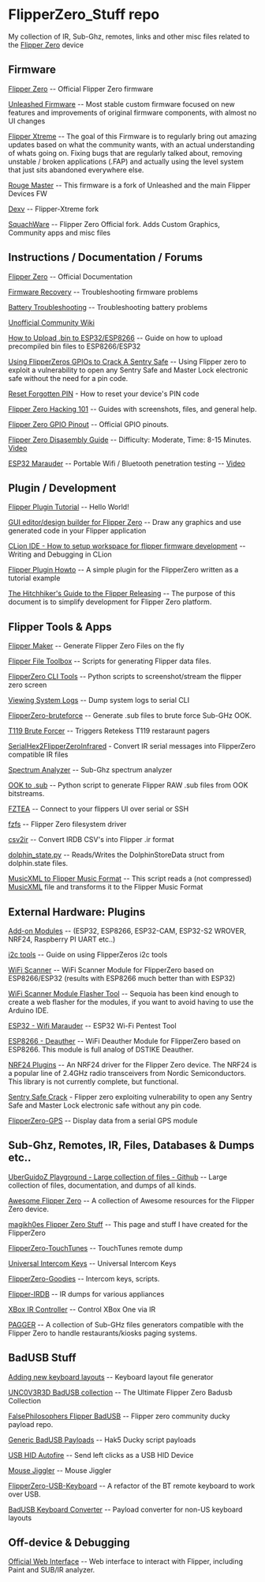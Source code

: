 # FlipperZero_Stuff repo

My collection of IR, Sub-Ghz, remotes, links and other misc files related to the [Flipper Zero](https://www.flipperzero.one/) device

## Firmware
[Flipper Zero](https://github.com/flipperdevices/flipperzero-firmware) -- Official Flipper Zero firmware

[Unleashed Firmware](https://github.com/DarkFlippers/unleashed-firmware) -- Most stable custom firmware focused on new features and improvements of original firmware components, with almost no UI changes

[Flipper Xtreme](https://github.com/ClaraCrazy/Flipper-Xtreme) -- The goal of this Firmware is to regularly bring out amazing updates based on what the community wants, with an actual understanding of whats going on. Fixing bugs that are regularly talked about, removing unstable / broken applications (.FAP) and actually using the level system that just sits abandoned everywhere else.

[Rouge Master](https://github.com/RogueMaster/flipperzero-firmware-wPlugins) -- This firmware is a fork of Unleashed and the main Flipper Devices FW

[Dexv](https://github.com/DXVVAY/Dexvmaster0) -- Flipper-Xtreme fork

[SquachWare](https://github.com/skizzophrenic/SquachWare-CFW) -- Flipper Zero Official fork. Adds Custom Graphics, Community apps and misc files

 
 
 
## Instructions / Documentation / Forums
[Flipper Zero](https://docs.flipperzero.one/)  -- Official Documentation

[Firmware Recovery](https://docs.flipperzero.one/basics/firmware-update/firmware-recovery) -- Troubleshooting firmware problems

[Battery Troubleshooting](https://cdn.flipperzero.one/self-repair-guide.pdf) -- Troubleshooting battery problems

[Unofficial Community Wiki](https://flipperzero.miraheze.org/wiki/Main_Page)

[How to Upload .bin to ESP32/ESP8266](https://github.com/SequoiaSan/Guide-How-To-Upload-bin-to-ESP8266-ESP32) -- Guide on how to upload precompiled bin files to ESP8266/ESP32

[Using FlipperZeros GPIOs to Crack A Sentry Safe](https://github.com/DarkFlippers/unleashed-firmware/blob/dev/documentation/SentrySafe.md) -- Using Flipper zero to exploit a vulnerability to open any Sentry Safe and Master Lock electronic safe without the need for a pin code.

[Reset Forgotten PIN](https://gist.github.com/djsime1/18d73b981249859f17aab3e2bfd2b600) - How to reset your device's PIN code

[Flipper Zero Hacking 101](https://flipper.pingywon.com/) --  Guides with screenshots, files, and general help.

[Flipper Zero GPIO Pinout](https://miro.com/app/board/uXjVO_LaYYI=/?moveToWidget=3458764522696947614&cot=10) -- Official GPIO pinouts.

[Flipper Zero Disasembly Guide](https://www.ifixit.com/Guide/Flipper+Zero+Disassembly/151455) -- Difficulty: Moderate, Time: 8-15 Minutes. [Video](https://youtu.be/38pHe7M4vl8)

[ESP32 Marauder](https://github.com/justcallmekoko/ESP32Marauder/wiki/flipper-zero) -- Portable Wifi / Bluetooth penetration testing -- [Video](https://youtu.be/_YLTpNo5xa0)


## Plugin / Development

[Flipper Plugin Tutorial](https://github.com/DroomOne/Flipper-Plugin-Tutorial) -- Hello World!

[ GUI editor/design builder for Flipper Zero](https://ilin.pt/stuff/fui-editor/) -- Draw any graphics and use generated code in your Flipper application

[CLion IDE - How to setup workspace for flipper firmware development](https://krasovs.ky/2022/11/01/flipper-zero-clion.html) -- Writing and Debugging in CLion

[Flipper Plugin Howto](https://github.com/csBlueChip/FlipperZero_plugin_howto) -- A simple plugin for the FlipperZero written as a tutorial example

[The Hitchhiker's Guide to the Flipper Releasing](https://gist.github.com/Th3Un1q3/233fa6900d13caa95c6383e53a92bed1) -- The purpose of this document is to simplify development for Flipper Zero platform.


## Flipper Tools & Apps
[Flipper Maker](https://flippermaker.github.io/) -- Generate Flipper Zero Files on the fly

[Flipper File Toolbox](https://github.com/evilpete/flipper_toolbox) -- Scripts for generating Flipper data files.

[FlipperZero CLI Tools](https://github.com/lomalkin/flipperzero-cli-tools) -- Python scripts to screenshot/stream the flipper zero screen

[Viewing System Logs](https://gist.github.com/jaflo/50c35c46f3ecada7a18c9e5cc203a3f8) -- Dump system logs to serial CLI

[FlipperZero-bruteforce](https://github.com/tobiabocchi/flipperzero-bruteforce) -- Generate .sub files to brute force Sub-GHz OOK.

[T119 Brute Forcer](https://github.com/xb8/t119bruteforcer) -- Triggers Retekess T119 restaraunt pagers

[SerialHex2FlipperZeroInfrared](https://github.com/maehw/SerialHex2FlipperZeroInfrared) - Convert IR serial messages into FlipperZero compatible IR files

[Spectrum Analyzer](https://github.com/jolcese/flipperzero-firmware/tree/spectrum/applications/spectrum_analyzer) -- Sub-Ghz spectrum analyzer

[OOK to .sub](https://gist.github.com/jinschoi/f39dbd82e4e3d99d32ab6a9b8dfc2f55) -- Python script to generate Flipper RAW .sub files from OOK bitstreams.

[FZTEA](https://github.com/jon4hz/fztea) -- Connect to your flippers UI over serial or SSH

[fzfs](https://github.com/dakhnod/fzfs) -- Flipper Zero filesystem driver

[csv2ir](https://github.com/Spexivus/csv2ir) -- Convert IRDB CSV's into Flipper .ir format

[dolphin_state.py](https://github.com/DroomOne/FlipperScripts) -- Reads/Writes the DolphinStoreData struct from dolphin.state files.

[MusicXML to Flipper Music Format](https://github.com/white-gecko/musicxml2fmf0) -- This script reads a (not compressed) [MusicXML](https://en.wikipedia.org/wiki/MusicXML) file and transforms it to the Flipper Music Format 

## External Hardware: Plugins

[Add-on Modules](https://github.com/UberGuidoZ/Flipper/tree/main/GPIO) -- (ESP32, ESP8266, ESP32-CAM, ESP32-S2 WROVER, NRF24, Raspberry PI UART etc..)


[i2c tools](https://github.com/DarkFlippers/unleashed-firmware/blob/dev/applications/external/flipper_i2ctools/README.md) -- Guide on using FlipperZeros i2c tools

[WiFi Scanner](https://github.com/SequoiaSan/FlipperZero-WiFi-Scanner_Module#readme) -- WiFi Scanner Module for FlipperZero based on ESP8266/ESP32 (results with ESP8266 much better than with ESP32)

[WiFi Scanner Module Flasher Tool](https://sequoiasan.github.io/FlipperZero-WiFi-Scanner_Module/) -- Sequoia has been kind enough to create a web flasher for the modules, if you want to avoid having to use the Arduino IDE.

[ESP32 - Wifi Marauder](https://github.com/UberGuidoZ/Flipper/tree/main/Wifi_DevBoard) -- ESP32 Wi-Fi Pentest Tool

[ESP8266 - Deauther](https://github.com/SequoiaSan/FlipperZero-Wifi-ESP8266-Deauther-Module#readme) --  WiFi Deauther Module for FlipperZero based on ESP8266. This module is full analog of DSTIKE Deauther. 

[NRF24 Plugins](https://github.com/DarkFlippers/unleashed-firmware/blob/dev/documentation/NRF24.md) -- An NRF24 driver for the Flipper Zero device. The NRF24 is a popular line of 2.4GHz radio transceivers from Nordic Semiconductors. This library is not currently complete, but functional.

[Sentry Safe Crack](https://github.com/H4ckd4ddy/flipperzero-sentry-safe-plugin) - Flipper zero exploiting vulnerability to open any Sentry Safe and Master Lock electronic safe without any pin code.

[FlipperZero-GPS](https://github.com/ezod/flipperzero-gps) -- Display data from a serial GPS module

[]()
[]()
[]()
[]()


## Sub-Ghz, Remotes, IR, Files, Databases & Dumps etc..

[UberGuidoZ Playground - Large collection of files - Github](https://github.com/UberGuidoZ/Flipper) -- Large collection of files, documentation, and dumps of all kinds.

[Awesome Flipper Zero](https://github.com/djsime1/awesome-flipperzero) -- A collection of Awesome resources for the Flipper Zero device.

[magikh0es Flipper Zero Stuff](https://github.com/magikh0e/FlipperZero_Stuff/) -- This page and stuff I have created for the FlipperZero

[FlipperZero-TouchTunes](https://github.com/jimilinuxguy/flipperzero-touchtunes) -- TouchTunes remote dump

[Universal Intercom Keys](https://github.com/GlUTEN-BASH/Flipper-Starnew) -- Universal Intercom Keys

[FlipperZero-Goodies](https://github.com/wetox-team/flipperzero-goodies) -- Intercom keys, scripts.

[Flipper-IRDB](https://github.com/logickworkshop/Flipper-IRDB) -- IR dumps for various appliances

[XBox IR Controller](https://github.com/gebeto/flipper-xbox-controller) -- Control XBox One via IR

[PAGGER](https://meoker.github.io/pagger/) -- A collection of Sub-GHz files generators compatible with the Flipper Zero to handle restaurants/kiosks paging systems.




## BadUSB Stuff

[Adding new keyboard layouts](https://github.com/dummy-decoy/flipperzero_badusb_kl) -- Keyboard layout file generator 

[UNC0V3R3D BadUSB collection](https://github.com/UNC0V3R3D/Flipper_Zero-BadUsb) -- The Ultimate Flipper Zero Badusb Collection

[FalsePhilosophers Flipper BadUSB](https://github.com/FalsePhilosopher/badusb) -- Flipper zero community ducky payload repo.

[Generic BadUSB Payloads](https://github.com/nocomp/Flipper_Zero_Badusb_hack5_payloads) -- Hak5 Ducky script payloads

[USB HID Autofire](https://github.com/pbek/usb_hid_autofire) -- Send left clicks as a USB HID Device

[Mouse Jiggler](https://github.com/MuddledBox/flipperzero-firmware/tree/Mouse_Jiggler/applications/mouse_jiggler) -- Mouse Jiggler

[FlipperZero-USB-Keyboard](https://github.com/huuck/FlipperZeroUSBKeyboard) -- A refactor of the BT remote keyboard to work over USB.

[BadUSB Keyboard Converter](http://helppox.com/badusbconvert.html) -- Payload converter for non-US keyboard layouts


## Off-device & Debugging

[Official Web Interface](https://lab.flipper.net/) -- Web interface to interact with Flipper, including Paint and SUB/IR analyzer.

